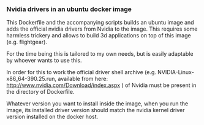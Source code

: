 ### Nvidia drivers in an ubuntu docker image

This Dockerfile and the accompanying scripts builds an ubuntu image
and adds the official nvidia drivers from Nvidia to the image. This
requires some harmless trickery and allows to build 3d applications on
top of this image (e.g. flightgear).

For the time being this is tailored to my own needs, but is easily
adaptable by whoever wants to use this. 

In order for this to work the official driver shell archive
(e.g. NVIDIA-Linux-x86_64-390.25.run, available from here:
http://www.nvidia.com/Download/index.aspx ) of Nvidia must be present
in the directory of Dockerfile.


Whatever version you want to install inside the image, when you run
the image, its installed driver version should match the nvidia kernel
driver version installed on the docker host.
